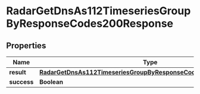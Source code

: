 

# RadarGetDnsAs112TimeseriesGroupByResponseCodes200Response


## Properties

| Name | Type | Description | Notes |
|------------ | ------------- | ------------- | -------------|
|**result** | [**RadarGetDnsAs112TimeseriesGroupByResponseCodes200ResponseResult**](RadarGetDnsAs112TimeseriesGroupByResponseCodes200ResponseResult.md) |  |  |
|**success** | **Boolean** |  |  |



